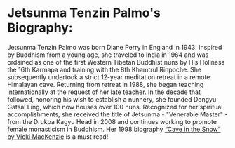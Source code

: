 # Jetsunma Tenzin Palmo's Biography:
Jetsunma Tenzin Palmo was born Diane Perry in England in 1943. 
Inspired by Buddhism from a young age, she traveled to India in 1964 and was ordained as one of the first Western Tibetan Buddhist nuns by His Holiness the 16th Karmapa and training with the 8th Khamtrul Rinpoche. 
She subsequently undertook a strict 12-year meditation retreat in a remote Himalayan cave. 
Returning from retreat in 1988, she began teaching internationally at the request of her late teacher. 
In the decade that followed, honoring his wish to establish a nunnery, she founded Dongyu Gatsal Ling, which now houses over 100 nuns. 
Recognized for her spiritual accomplishments, she received the title of Jetsunma - "Venerable Master" - from the Drukpa Kagyu Head in 2008 and continues working to promote female monasticism in Buddhism. 
Her 1998 biography [“Cave in the Snow” by Vicki MacKenzie](https://www.amazon.com/Cave-in-Snow-Vicki-Mackenzie-audiobook/dp/B014X6QIEI/ref=sr_1_1?dib=eyJ2IjoiMSJ9.uwArefPIPOO1h0oDIcKpYEzAUE53LNVwP1HKuX9aocIZh_ogHb4WsFm5dB0wftCHmzTEKfyRVZMN_9mpkbeS3qunYStDF-4sDQaklNf8exlpZbJMiQVFsykpU1upesTgkQxTIgbTGkDct2UjFzsKS_S5z_5HuqMTm-qsMfkBU8_mRA0hPXa6n-hN7hu5yUr6lQEyO_6-mYKoaxiO98n-23-f4CTAfvBRfgKu0R2ZgHY.MYpN7nFE1gpsovxijMKrJH10G6a0kH2gLu8bdBBFO-A&dib_tag=se&keywords=Cave+in+the+Snow&qid=1735060887&sr=8-1) is a must read!


